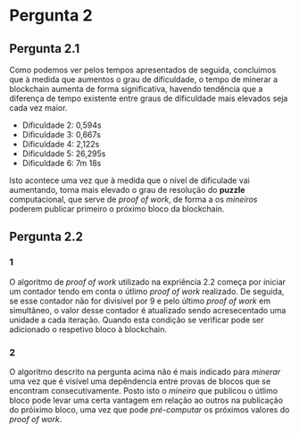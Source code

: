 # Pergunta 2

## Pergunta 2.1

Como podemos ver pelos tempos apresentados de seguida, concluimos que à medida que aumentos o grau de dificuldade, o tempo de minerar a blockchain aumenta de forma significativa, havendo tendência que a diferença de tempo existente entre graus de dificuldade mais elevados seja cada vez maior.

* Dificuldade 2: 0,594s
* Dificuldade 3: 0,667s
* Dificuldade 4: 2,122s 
* Dificuldade 5: 26,295s
* Dificuldade 6: 7m 18s

Isto acontece uma vez que à medida que o nível de dificulade vai aumentando, torna mais elevado o grau de resolução do **puzzle** computacional, que serve de *proof of work*, de forma a os *mineiros* poderem publicar primeiro o próximo bloco da blockchain.

## Pergunta 2.2

### 1
O algoritmo de *proof of work* utilizado na expriência 2.2 começa por iniciar um contador tendo em conta o útlimo *proof of work* realizado. De seguida, se esse contador não for divisível por 9 e pelo último *proof of work* em simultâneo, o valor desse contador é atualizado sendo acresecentado uma unidade a cada iteração. Quando esta condição se verificar pode ser adicionado o respetivo bloco à blockchain.

### 2
O algoritmo descrito na pergunta acima não é mais indicado para *minerar* uma vez que é visível uma depêndencia entre provas de blocos que se encontram consecutivamente. Posto isto o *mineiro* que publicou o útlimo bloco pode levar uma certa vantagem em relação ao outros na publicação do próiximo bloco, uma vez que pode *pré-computar* os próximos valores do *proof of work*. 
